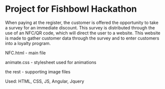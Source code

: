 # Project for Fishbowl Hackathon
When paying at the register, the customer is offered the opportunity to take a survey for an immediate discount. This survey is distributed through the use of an NFC/QR code, which will direct the user to a website. This website is made to gather customer data through the survey and to enter customers into a loyalty program.

NFC.html - main file

animate.css - stylesheet used for animations

the rest - supporting image files

Used: HTML, CSS, JS, Angular, Jquery
